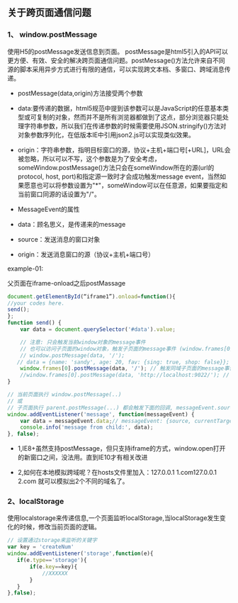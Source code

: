## 关于跨页面通信问题
### 1、 window.postMessage
使用H5的postMessage发送信息到页面。
postMessage是html5引入的API可以更方便、有效、安全的解决跨页面通信问题。postMessage()方法允许来自不同源的脚本采用异步方式进行有限的通信，可以实现跨文本档、多窗口、跨域消息传递。

* postMessage(data,origin)方法接受两个参数
* data:要传递的数据，html5规范中提到该参数可以是JavaScript的任意基本类型或可复制的对象，然而并不是所有浏览器都做到了这点，部分浏览器只能处理字符串参数，所以我们在传递参数的时候需要使用JSON.stringify()方法对对象参数序列化，在低版本IE中引用json2.js可以实现类似效果。
* origin：字符串参数，指明目标窗口的源，协议+主机+端口号[+URL]，URL会被忽略，所以可以不写，这个参数是为了安全考虑，someWindow.postMessage()方法只会在someWindow所在的源(url的protocol, host, port)和指定源一致时才会成功触发message event，当然如果愿意也可以将参数设置为"*"，someWindow可以在任意源，如果要指定和当前窗口同源的话设置为"/"。

* MessageEvent的属性
* data：顾名思义，是传递来的message
* source：发送消息的窗口对象
* origin：发送消息窗口的源（协议+主机+端口号）

example-01:

父页面在iframe-onload之后postMassage

```javascript
document.getElementById(“iframe1”).onload=function(){
//your codes here.
send();
};
function send() {
    var data = document.querySelector('#data').value;

    // 注意: 只会触发当前window对象的message事件
    // 也可以访问子页面的window对象，触发子页面的message事件 (window.frames[0].postMessage(...))
    // window.postMessage(data, '/'); 
   // data = {name: 'sandy', age: 20, fav: {sing: true, shop: false}}; // 也可以传普通对象
    window.frames[0].postMessage(data, '/'); // 触发同域子页面的message事件
    //window.frames[0].postMessage(data, 'http://localhost:9022/'); // 触发跨域子页面的messag事件
}

// 当前页面执行 window.postMessage(..)
// 或
// 子页面执行 parent.postMessage(...) 都会触发下面的回调, messageEvent.source不同而已
window.addEventListener('message', function(messageEvent) {
    var data = messageEvent.data;// messageEvent: {source, currentTarget, data}
    console.info('message from child:', data);
}, false);
```

 
* 1,IE8+虽然支持postMessage，但只支持iframe的方式，window.open打开的新窗口之间，没法用。直到IE10才有相关改进

* 2,如何在本地模拟跨域呢？在hosts文件里加入：127.0.0.1 1.com127.0.0.1 2.com 就可以模拟出2个不同的域名了。

### 2、localStorage
使用localstorage来传递信息,一个页面监听localStorage,当localStorage发生变化的时候，修改当前页面的逻辑。

```javascript
// 设置通过storage来监听的关键字 
var key = 'createNum'
window.addEventListener('storage',function(e){
   if(e.type=='storage'){
       if(e.key==key){
           //XXXXXX
       }
   }
},false);
```